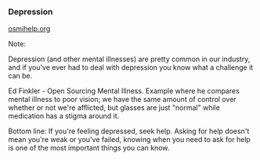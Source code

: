 ### Depression

[osmihelp.org](https://osmihelp.org/)<!-- .element: class="fragment" -->

Note:

Depression (and other mental illnesses) are pretty common in our industry, and if you've ever had to deal with depression you know what a challenge it can be.

Ed Finkler - Open Sourcing Mental Illness. Example where he compares mental illness to poor vision; we have the same amount of control over whether or not we're afflicted, but glasses are just "normal" while medication has a stigma around it.

Bottom line: If you're feeling depressed, seek help. Asking for help doesn't mean you're weak or you've failed, knowing when you need to ask for help is one of the most important things you can know.
